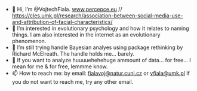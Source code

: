 - 👋 Hi, I’m @VojtechFiala. www.percepce.eu // https://cles.umk.pl/research/association-between-social-media-use-and-attribution-of-facial-characteristics/
- 👀 I’m interested in evolutionary psychology and how it relates to naming things. I am also interested in the internet as an evolutionary phenomenon. 
- 🌱 I’m still trying handle Bayesian analyes using package rethinking by Richard McElreath. The handle holds me... barely. 
- 💞️ If you want to analyze huuuuehehehuge ammount of data... for free... I mean for me & for free, lemmme know. 
- 📫 How to reach me: by email: fialavoj@natur.cuni.cz or vfiala@umk.pl If you do not want to reach me, try any other email. 

<!---
VojtechFiala/VojtechFiala is a ✨ special ✨ repository because its `README.md` (this file) appears on your GitHub profile.
You can click the Preview link to take a look at your changes.
--->
